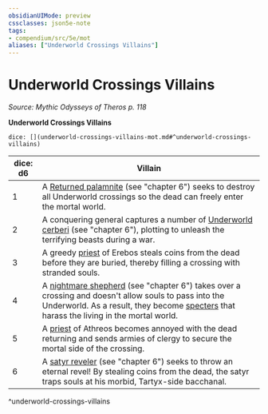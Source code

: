 ```yaml
---
obsidianUIMode: preview
cssclasses: json5e-note
tags:
- compendium/src/5e/mot
aliases: ["Underworld Crossings Villains"]
---
```

# Underworld Crossings Villains
*Source: Mythic Odysseys of Theros p. 118* 

**Underworld Crossings Villains**

`dice: [](underworld-crossings-villains-mot.md#^underworld-crossings-villains)`

| dice: d6 | Villain |
|----------|---------|
| 1 | A [Returned palamnite](2-Mechanics/CLI/bestiary/undead/returned-palamnite-mot.md) (see "chapter 6") seeks to destroy all Underworld crossings so the dead can freely enter the mortal world. |
| 2 | A conquering general captures a number of [Underworld cerberi](2-Mechanics/CLI/bestiary/monstrosity/underworld-cerberus-mot.md) (see "chapter 6"), plotting to unleash the terrifying beasts during a war. |
| 3 | A greedy [priest](2-Mechanics/CLI/bestiary/humanoid/priest.md) of Erebos steals coins from the dead before they are buried, thereby filling a crossing with stranded souls. |
| 4 | A [nightmare shepherd](2-Mechanics/CLI/bestiary/fiend/nightmare-shepherd-mot.md) (see "chapter 6") takes over a crossing and doesn't allow souls to pass into the Underworld. As a result, they become [specters](2-Mechanics/CLI/bestiary/undead/specter.md) that harass the living in the mortal world. |
| 5 | A [priest](2-Mechanics/CLI/bestiary/humanoid/priest.md) of Athreos becomes annoyed with the dead returning and sends armies of clergy to secure the mortal side of the crossing. |
| 6 | A [satyr reveler](2-Mechanics/CLI/bestiary/fey/satyr-reveler-mot.md) (see "chapter 6") seeks to throw an eternal revel! By stealing coins from the dead, the satyr traps souls at his morbid, Tartyx-side bacchanal. |
^underworld-crossings-villains